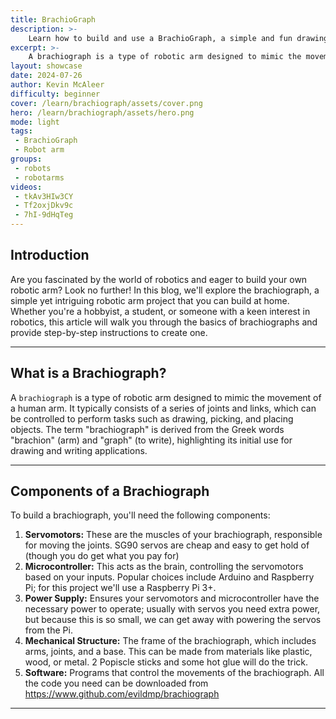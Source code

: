 ```yaml
---
title: BrachioGraph
description: >-
    Learn how to build and use a BrachioGraph, a simple and fun drawing robot that can be controlled using Python.
excerpt: >-
    A brachiograph is a type of robotic arm designed to mimic the movement of a human arm. It typically consists of a series of joints and links, which can be controlled to perform tasks such as drawing, picking, and placing objects. The term "brachiograph" is derived from the Greek words "brachion" (arm) and "graph" (to write), highlighting its initial use for drawing and writing applications.
layout: showcase
date: 2024-07-26
author: Kevin McAleer
difficulty: beginner
cover: /learn/brachiograph/assets/cover.png
hero: /learn/brachiograph/assets/hero.png
mode: light
tags: 
 - BrachioGraph
 - Robot arm
groups:
 - robots
 - robotarms
videos:
 - tkAv3HIw3CY
 - Tf2oxjDkv9c
 - 7hI-9dHqTeg
---
```


## Introduction

Are you fascinated by the world of robotics and eager to build your own robotic arm? Look no further! In this blog, we'll explore the brachiograph, a simple yet intriguing robotic arm project that you can build at home. Whether you're a hobbyist, a student, or someone with a keen interest in robotics, this article will walk you through the basics of brachiographs and provide step-by-step instructions to create one.

---

## What is a Brachiograph?

A `brachiograph` is a type of robotic arm designed to mimic the movement of a human arm. It typically consists of a series of joints and links, which can be controlled to perform tasks such as drawing, picking, and placing objects. The term "brachiograph" is derived from the Greek words "brachion" (arm) and "graph" (to write), highlighting its initial use for drawing and writing applications.

---

## Components of a Brachiograph

To build a brachiograph, you'll need the following components:

1. **Servomotors:** These are the muscles of your brachiograph, responsible for moving the joints. SG90 servos are cheap and easy to get hold of (though you do get what you pay for)
2. **Microcontroller:** This acts as the brain, controlling the servomotors based on your inputs. Popular choices include Arduino and Raspberry Pi; for this project we'll use a Raspberry Pi 3+.
3. **Power Supply:** Ensures your servomotors and microcontroller have the necessary power to operate; usually with servos you need extra power, but because this is so small, we can get away with powering the servos from the Pi.
4. **Mechanical Structure:** The frame of the brachiograph, which includes arms, joints, and a base. This can be made from materials like plastic, wood, or metal. 2 Popiscle sticks and some hot glue will do the trick.
5. **Software:** Programs that control the movements of the brachiograph. All the code you need can be downloaded from <https://www.github.com/evildmp/brachiograph>

---

